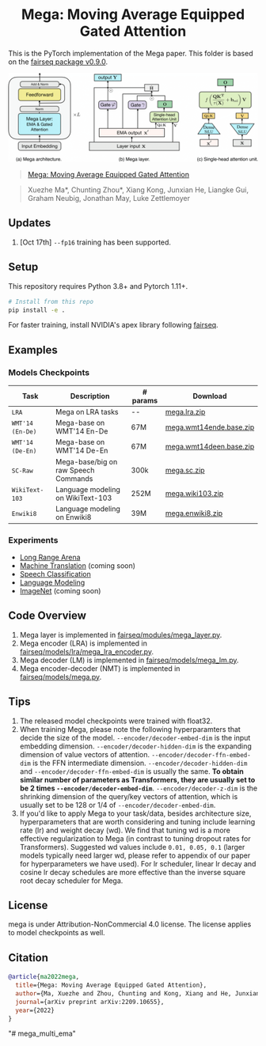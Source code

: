 <h1 align="center">Mega: Moving Average Equipped Gated Attention</h1>

This is the PyTorch implementation of the Mega paper. This folder is based on the [fairseq package v0.9.0](https://github.com/pytorch/fairseq/tree/v0.9.0). 

<p align="center">
 <img src="docs/mega.png" width="700"/>
</p>

>[Mega: Moving Average Equipped Gated Attention]()

>Xuezhe Ma*, Chunting Zhou*, Xiang Kong, Junxian He, Liangke Gui, Graham Neubig, Jonathan May, Luke Zettlemoyer

## Updates
1. [Oct 17th] `--fp16` training has been supported.

## Setup
This repository requires Python 3.8+ and Pytorch 1.11+.

```bash
# Install from this repo
pip install -e .
```
For faster training, install NVIDIA's apex library following [fairseq](https://github.com/facebookresearch/fairseq#requirements-and-installation).

## Examples

[//]: # (* [Mega: Moving Average Equipped Gated Attention]&#40;https://github.com/XuezheMax/fairseq-apollo/tree/master/examples/mega&#41;)


### Models Checkpoints
Task | Description                          | # params | Download
---|--------------------------------------|---|---
`LRA` | Mega on LRA tasks                    | -- | [mega.lra.zip](https://dl.fbaipublicfiles.com/mega/mega.lra.zip)
`WMT'14 (En-De)` | Mega-base on WMT'14 En-De            | 67M | [mega.wmt14ende.base.zip]()
`WMT'14 (De-En)` | Mega-base on WMT'14 De-En            | 67M | [mega.wmt14deen.base.zip]()
`SC-Raw` | Mega-base/big on raw Speech Commands | 300k | [mega.sc.zip](https://dl.fbaipublicfiles.com/mega/mega.sc.zip)
`WikiText-103` | Language modeling on WikiText-103    | 252M |[mega.wiki103.zip](https://dl.fbaipublicfiles.com/mega/wt103.zip)
`Enwiki8` | Language modeling on Enwiki8         | 39M | [mega.enwiki8.zip](https://dl.fbaipublicfiles.com/mega/enwik8.zip)


### Experiments

- [Long Range Arena](examples/mega/README.lra.md)
- [Machine Translation](examples/mega/README.mt.md) (coming soon)
- [Speech Classification](examples/mega/README.sc.md)
- [Language Modeling](examples/mega/README.lm.md)
- [ImageNet](https://github.com/XuezheMax/mega-image) (coming soon)


## Code Overview
1. Mega layer is implemented in [fairseq/modules/mega_layer.py](https://github.com/facebookresearch/mega/blob/main/fairseq/modules/mega_layer.py).
2. Mega encoder (LRA) is implemented in [fairseq/models/lra/mega_lra_encoder.py](https://github.com/facebookresearch/mega/blob/main/fairseq/models/lra/mega_lra_encoder.py).
3. Mega decoder (LM) is implemented in [fairseq/models/mega_lm.py](https://github.com/facebookresearch/mega/blob/main/fairseq/models/mega_lm.py).
4. Mega encoder-decoder (NMT) is implemented in [fairseq/models/mega.py](https://github.com/facebookresearch/mega/blob/main/fairseq/models/mega.py).

## Tips
1. The released model checkpoints were trained with float32.
2. When training Mega, please note the following hyperparamters that decide the size of the model. `--encoder/decoder-embed-dim` is the input embedding dimension. `--encoder/decoder-hidden-dim` is the expanding dimension of value vectors of attention. `--encoder/decoder-ffn-embed-dim` is the FFN intermediate dimension. `--encoder/decoder-hidden-dim` and `--encoder/decoder-ffn-embed-dim` is usually the same. **To obtain similar number of parameters as Transformers, they are usually set to be 2 times `--encoder/decoder-embed-dim`**. `--encoder/decoder-z-dim` is the shrinking dimension of the query/key vectors of attention, which is usually set to be 128 or 1/4 of `--encoder/decoder-embed-dim`.
3. If you'd like to apply Mega to your task/data, besides architecture size, hyperparameters that are worth considering and tuning include learning rate (lr) and weight decay (wd). We find that tuning wd is a more effective regularization to Mega (in contrast to tuning dropout rates for Transformers).
Suggested wd values include `0.01, 0.05, 0.1` (larger models typically need larger wd, please refer to appendix of our paper for hyperparameters we have used). For lr scheduler, linear lr decay and cosine lr decay schedules are more effective than the inverse square root decay scheduler for Mega.

## License
mega is under Attribution-NonCommercial 4.0 license. The license applies to model checkpoints as well.

## Citation

```bibtex
@article{ma2022mega,
  title={Mega: Moving Average Equipped Gated Attention},
  author={Ma, Xuezhe and Zhou, Chunting and Kong, Xiang and He, Junxian and Gui, Liangke and Neubig, Graham and May, Jonathan and Zettlemoyer Luke},
  journal={arXiv preprint arXiv:2209.10655},
  year={2022}
}
```
"# mega_multi_ema" 
